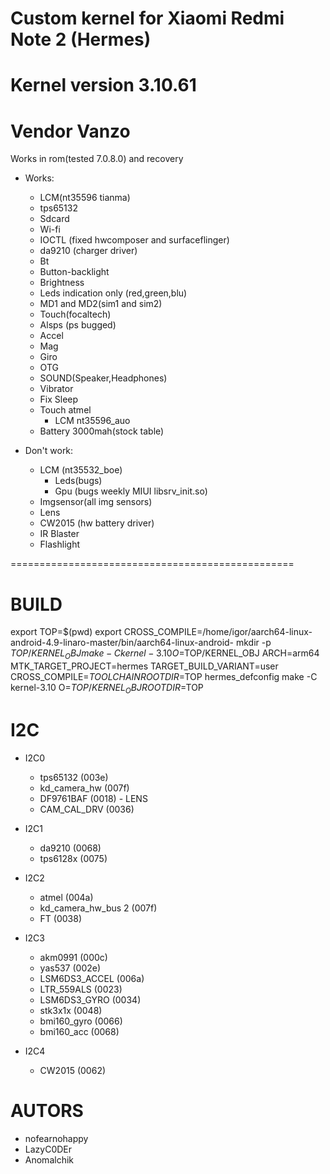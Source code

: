 # Custom kernel for Xiaomi Redmi Note 2 (Hermes)
# Kernel version 3.10.61
# Vendor Vanzo
Works in rom(tested 7.0.8.0) and recovery

* Works:
	* LCM(nt35596 tianma)
	* tps65132
	* Sdcard
	* Wi-fi
	* IOCTL (fixed hwcomposer and surfaceflinger)
	* da9210 (charger driver)
	* Bt
	* Button-backlight
	* Brightness
	* Leds indication only (red,green,blu)
	* MD1 and MD2(sim1 and sim2)
	* Touch(focaltech)
	* Alsps (ps bugged)
	* Accel
	* Mag
	* Giro
	* OTG
	* SOUND(Speaker,Headphones)
	* Vibrator
	* Fix Sleep
	* Touch atmel
        * LCM nt35596_auo
	* Battery 3000mah(stock table)


* Don't work:
	* LCM (nt35532_boe)
        * Leds(bugs) 
        * Gpu (bugs weekly MIUI libsrv_init.so) 
	* Imgsensor(all img sensors)
	* Lens
	* CW2015 (hw battery driver)
	* IR Blaster
	* Flashlight

=================================================
# BUILD
export TOP=$(pwd)
export CROSS_COMPILE=/home/igor/aarch64-linux-android-4.9-linaro-master/bin/aarch64-linux-android-
mkdir -p $TOP/KERNEL_OBJ
make -C kernel-3.10 O=$TOP/KERNEL_OBJ ARCH=arm64 MTK_TARGET_PROJECT=hermes TARGET_BUILD_VARIANT=user CROSS_COMPILE=$TOOLCHAIN ROOTDIR=$TOP hermes_defconfig
make -C kernel-3.10 O=$TOP/KERNEL_OBJ ROOTDIR=$TOP

# I2C

* I2C0
	* tps65132              (003e)
	* kd_camera_hw          (007f)
	* DF9761BAF             (0018) - LENS
	* CAM_CAL_DRV           (0036)

* I2C1
	* da9210                (0068)
	* tps6128x              (0075)

* I2C2
	* atmel                 (004a)
	* kd_camera_hw_bus 2    (007f)
	* FT			(0038)

* I2C3
	* akm0991               (000c)
	* yas537                (002e)
	* LSM6DS3_ACCEL         (006a)
	* LTR_559ALS		(0023)
	* LSM6DS3_GYRO		(0034)
	* stk3x1x               (0048)
	* bmi160_gyro		(0066)
	* bmi160_acc		(0068)

* I2C4
	* CW2015 		(0062)

# AUTORS
* nofearnohappy
* LazyC0DEr
* Anomalchik
